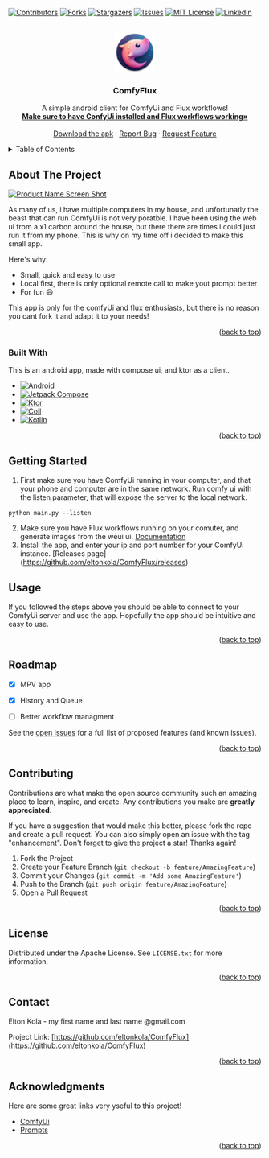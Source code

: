 <a id="readme-top"></a>

[![Contributors][contributors-shield]][contributors-url]
[![Forks][forks-shield]][forks-url]
[![Stargazers][stars-shield]][stars-url]
[![Issues][issues-shield]][issues-url]
[![MIT License][license-shield]][license-url]
[![LinkedIn][linkedin-shield]][linkedin-url]

<!-- PROJECT LOGO -->
<br />
<div align="center">
  <a href="[https://github.com/othneildrew/Best-README-Template](https://github.com/eltonkola/ComfyFlux)">
    <img src="app/src/main/res/mipmap-hdpi/ic_launcher_round.webp" alt="Logo" width="80" height="80">
  </a>

  <h3 align="center">ComfyFlux</h3>

  <p align="center">
    A simple android client for ComfyUi and Flux workflows!
    <br />
    <a href="https://comfyanonymous.github.io/ComfyUI_examples/flux/"><strong>Make sure to have ConfyUi installed and Flux workflows working»</strong></a>
    <br />
    <br />
    <a href="https://github.com/eltonkola/ComfyFlux/releases">Download the apk</a>
    ·
    <a href="https://github.com/eltonkola/ComfyFlux/issues/new?labels=bug&template=bug-report---.md">Report Bug</a>
    ·
    <a href="https://github.com/eltonkola/ComfyFlux/issues/new?labels=enhancement&template=feature-request---.md">Request Feature</a>
  </p>
</div>



<!-- TABLE OF CONTENTS -->
<details>
  <summary>Table of Contents</summary>
  <ol>
    <li>
      <a href="#about-the-project">About The Project</a>
      <ul>
        <li><a href="#built-with">Built With</a></li>
      </ul>
    </li>
    <li><a href="#getting-started">Getting Started</a></li>
    <li><a href="#usage">Usage</a></li>
    <li><a href="#roadmap">Roadmap</a></li>
    <li><a href="#contributing">Contributing</a></li>
    <li><a href="#license">License</a></li>
    <li><a href="#contact">Contact</a></li>
    <li><a href="#acknowledgments">Acknowledgments</a></li>
  </ol>
</details>



<!-- ABOUT THE PROJECT -->
## About The Project

[![Product Name Screen Shot][product-screenshot]](https://github.com/eltonkola/ComfyFlux)

As many of us, i have multiple computers in my house, and unfortunatly the beast that can run ComfyUi is not very poratble. I have been using the web ui from a x1 carbon around the house, but there there are times i could just run it from my phone. This is why on my time off i decided to make this small app.

Here's why:
* Small, quick and easy to use
* Local first, there is only optional remote call to make yout prompt better
* For fun :smile:

This app is only for the comfyUi and flux enthusiasts, but there is no reason you cant fork it and adapt it to your needs!

<p align="right">(<a href="#readme-top">back to top</a>)</p>


### Built With

This is an android app, made with compose ui, and ktor as a client.


* [![Android][android-shield]][android-url]
* [![Jetpack Compose][compose-shield]][compose-url]
* [![Ktor][ktor-shield]][ktor-url]
* [![Coil][coil-shield]][coil-url]
* [![Kotlin][kotlin-shield]][kotlin-url]
    
<p align="right">(<a href="#readme-top">back to top</a>)</p>



<!-- GETTING STARTED -->
## Getting Started

1. First make sure you have ComfyUi running in your computer, and that your phone and computer are in the same network. Run comfy ui with the listen parameter, that will expose the server to the local network.
```
python main.py --listen
```
2. Make sure you have Flux workflows running on your comuter, and generate images from the weui ui.
[Documentation](https://comfyanonymous.github.io/ComfyUI_examples/flux/)
3. Install the app, and enter your ip and port number for your ComfyUi instance.
[Releases page] (https://github.com/eltonkola/ComfyFlux/releases)

## Usage

If you followed the steps above you should be able to connect to your ComfyUi server and use the app. Hopefully the app should be intuitive and easy to use.

<p align="right">(<a href="#readme-top">back to top</a>)</p>

<!-- ROADMAP -->
## Roadmap

- [x] MPV app
- [x] History and Queue
- [ ] Better workflow managment


See the [open issues](https://github.com/eltonkola/ComfyFlux/issues) for a full list of proposed features (and known issues).

<p align="right">(<a href="#readme-top">back to top</a>)</p>



<!-- CONTRIBUTING -->
## Contributing

Contributions are what make the open source community such an amazing place to learn, inspire, and create. Any contributions you make are **greatly appreciated**.

If you have a suggestion that would make this better, please fork the repo and create a pull request. You can also simply open an issue with the tag "enhancement".
Don't forget to give the project a star! Thanks again!

1. Fork the Project
2. Create your Feature Branch (`git checkout -b feature/AmazingFeature`)
3. Commit your Changes (`git commit -m 'Add some AmazingFeature'`)
4. Push to the Branch (`git push origin feature/AmazingFeature`)
5. Open a Pull Request

<p align="right">(<a href="#readme-top">back to top</a>)</p>



<!-- LICENSE -->
## License

Distributed under the Apache License. See `LICENSE.txt` for more information.

<p align="right">(<a href="#readme-top">back to top</a>)</p>



<!-- CONTACT -->
## Contact

Elton Kola - my first name and last name @gmail.com

Project Link: [https://github.com/eltonkola/ComfyFlux](https://github.com/eltonkola/ComfyFlux)

<p align="right">(<a href="#readme-top">back to top</a>)</p>



<!-- ACKNOWLEDGMENTS -->
## Acknowledgments

Here are some great links very yseful to this project!

* [ComfyUi](https://github.com/comfyanonymous/ComfyUI)
* [Prompts](https://huggingface.co/datasets/Gustavosta/Stable-Diffusion-Prompts)
  
<p align="right">(<a href="#readme-top">back to top</a>)</p>



<!-- MARKDOWN LINKS & IMAGES -->
[contributors-shield]: https://img.shields.io/github/contributors/othneildrew/Best-README-Template.svg?style=for-the-badge
[contributors-url]: https://github.com/othneildrew/Best-README-Template/graphs/contributors
[forks-shield]: https://img.shields.io/github/forks/othneildrew/Best-README-Template.svg?style=for-the-badge
[forks-url]: https://github.com/othneildrew/Best-README-Template/network/members
[stars-shield]: https://img.shields.io/github/stars/othneildrew/Best-README-Template.svg?style=for-the-badge
[stars-url]: https://github.com/othneildrew/Best-README-Template/stargazers
[issues-shield]: https://img.shields.io/github/issues/othneildrew/Best-README-Template.svg?style=for-the-badge
[issues-url]: https://github.com/othneildrew/Best-README-Template/issues
[license-shield]: https://img.shields.io/github/license/othneildrew/Best-README-Template.svg?style=for-the-badge
[license-url]: https://github.com/othneildrew/Best-README-Template/blob/master/LICENSE.txt
[linkedin-shield]: https://img.shields.io/badge/-LinkedIn-black.svg?style=for-the-badge&logo=linkedin&colorB=555
[linkedin-url]: https://linkedin.com/in/eltonkola
[product-screenshot]: images/screenshot.png

[coil-shield]: https://img.shields.io/badge/Coil-000000.svg?style=for-the-badge&logo=Coil&logoColor=white
[coil-url]: https://github.com/coil-kt/coil

[android-shield]: https://img.shields.io/badge/Android-34A853.svg?style=for-the-badge&logo=Android&logoColor=white
[android-url]: https://developer.android.com

[compose-shield]: https://img.shields.io/badge/Jetpack%20Compose-4285F4.svg?style=for-the-badge&logo=Jetpack-Compose&logoColor=white
[compose-url]: https://developer.android.com/compose

[ktor-shield]: https://img.shields.io/badge/Ktor-087CFA.svg?style=for-the-badge&logo=Ktor&logoColor=white
[ktor-url]: https://ktor.io/

[kotlin-shield]: https://img.shields.io/badge/Kotlin-7F52FF.svg?style=for-the-badge&logo=Kotlin&logoColor=white
[kotlin-url]: https://kotlinlang.org/








